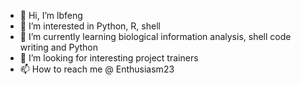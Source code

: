 - 👋 Hi, I’m lbfeng
- 👀 I’m interested in Python, R, shell
- 🌱 I’m currently learning biological information analysis, shell code writing and Python
- 💞️ I’m looking for interesting project trainers
- 📫 How to reach me @ Enthusiasm23

<!---
Enthusiasm23/Enthusiasm23 is a ✨ special ✨ repository because its `README.md` (this file) appears on your GitHub profile.
You can click the Preview link to take a look at your changes.
--->
